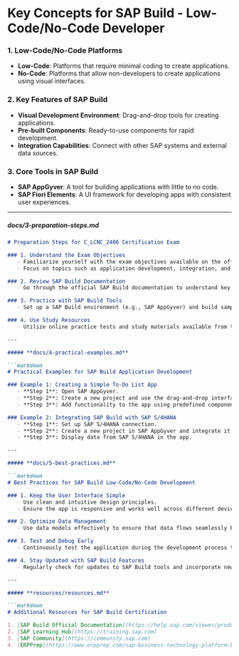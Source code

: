 # Key Concepts for SAP Build - Low-Code/No-Code Developer

### 1. Low-Code/No-Code Platforms
   - **Low-Code**: Platforms that require minimal coding to create applications.
   - **No-Code**: Platforms that allow non-developers to create applications using visual interfaces.

### 2. Key Features of SAP Build
   - **Visual Development Environment**: Drag-and-drop tools for creating applications.
   - **Pre-built Components**: Ready-to-use components for rapid development.
   - **Integration Capabilities**: Connect with other SAP systems and external data sources.

### 3. Core Tools in SAP Build
   - **SAP AppGyver**: A tool for building applications with little to no code.
   - **SAP Fiori Elements**: A UI framework for developing apps with consistent user experiences.

---

##### **docs/3-preparation-steps.md**

```markdown
# Preparation Steps for C_LCNC_2406 Certification Exam

### 1. Understand the Exam Objectives
   - Familiarize yourself with the exam objectives available on the official SAP website.
   - Focus on topics such as application development, integration, and deployment.

### 2. Review SAP Build Documentation
   - Go through the official SAP Build documentation to understand key features and tools.

### 3. Practice with SAP Build Tools
   - Set up a SAP Build environment (e.g., SAP AppGyver) and build sample applications to reinforce your understanding.

### 4. Use Study Resources
   - Utilize online practice tests and study materials available from trusted resources like SAP Learning Hub and other educational platforms.

---

##### **docs/4-practical-examples.md**

```markdown
# Practical Examples for SAP Build Application Development

### Example 1: Creating a Simple To-Do List App
   - **Step 1**: Open SAP AppGyver.
   - **Step 2**: Create a new project and use the drag-and-drop interface to design the UI.
   - **Step 3**: Add functionality to the app using predefined components such as buttons, text inputs, and data sources.

### Example 2: Integrating SAP Build with SAP S/4HANA
   - **Step 1**: Set up SAP S/4HANA connection.
   - **Step 2**: Create a new project in SAP AppGyver and integrate it with SAP S/4HANA using the SAP Business Technology Platform.
   - **Step 3**: Display data from SAP S/4HANA in the app.

---

##### **docs/5-best-practices.md**

```markdown
# Best Practices for SAP Build Low-Code/No-Code Development

### 1. Keep the User Interface Simple
   - Use clean and intuitive design principles.
   - Ensure the app is responsive and works well across different devices.

### 2. Optimize Data Management
   - Use data models effectively to ensure that data flows seamlessly between the app and back-end systems.

### 3. Test and Debug Early
   - Continuously test the application during the development process to identify and fix issues early.

### 4. Stay Updated with SAP Build Features
   - Regularly check for updates to SAP Build tools and incorporate new features into your projects.

---

##### **resources/resources.md**

```markdown
# Additional Resources for SAP Build Certification

1. [SAP Build Official Documentation](https://help.sap.com/viewer/product/SAP_BUILDER)
2. [SAP Learning Hub](https://training.sap.com)
3. [SAP Community](https://community.sap.com)
4. [ERPPrep](https://www.erpprep.com/sap-business-technology-platform-btp/c-lcnc-2406-sap-build-low-code-no-code-developer)
